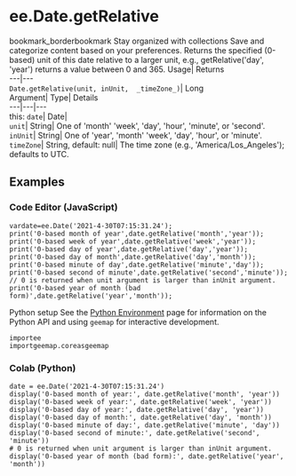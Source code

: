  
#  ee.Date.getRelative 
bookmark_borderbookmark Stay organized with collections  Save and categorize content based on your preferences. 
Returns the specified (0-based) unit of this date relative to a larger unit, e.g., getRelative('day', 'year') returns a value between 0 and 365. 
Usage| Returns  
---|---  
`Date.getRelative(unit, inUnit,  _timeZone_)`| Long  
Argument| Type| Details  
---|---|---  
this: `date`| Date|   
`unit`| String| One of 'month' 'week', 'day', 'hour', 'minute', or 'second'.  
`inUnit`| String| One of 'year', 'month' 'week', 'day', 'hour', or 'minute'.  
`timeZone`| String, default: null| The time zone (e.g., 'America/Los_Angeles'); defaults to UTC.  
## Examples
### Code Editor (JavaScript)
```
vardate=ee.Date('2021-4-30T07:15:31.24');
print('0-based month of year',date.getRelative('month','year'));
print('0-based week of year',date.getRelative('week','year'));
print('0-based day of year',date.getRelative('day','year'));
print('0-based day of month',date.getRelative('day','month'));
print('0-based minute of day',date.getRelative('minute','day'));
print('0-based second of minute',date.getRelative('second','minute'));
// 0 is returned when unit argument is larger than inUnit argument.
print('0-based year of month (bad form)',date.getRelative('year','month'));
```

Python setup
See the [ Python Environment](https://developers.google.com/earth-engine/guides/python_install) page for information on the Python API and using `geemap` for interactive development.
```
importee
importgeemap.coreasgeemap
```

### Colab (Python)
```
date = ee.Date('2021-4-30T07:15:31.24')
display('0-based month of year:', date.getRelative('month', 'year'))
display('0-based week of year:', date.getRelative('week', 'year'))
display('0-based day of year:', date.getRelative('day', 'year'))
display('0-based day of month:', date.getRelative('day', 'month'))
display('0-based minute of day:', date.getRelative('minute', 'day'))
display('0-based second of minute:', date.getRelative('second', 'minute'))
# 0 is returned when unit argument is larger than inUnit argument.
display('0-based year of month (bad form):', date.getRelative('year', 'month'))
```

